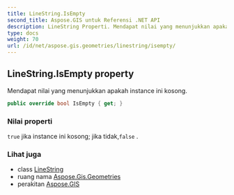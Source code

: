 ```yaml
---
title: LineString.IsEmpty
second_title: Aspose.GIS untuk Referensi .NET API
description: LineString Properti. Mendapat nilai yang menunjukkan apakah instance ini kosong.
type: docs
weight: 70
url: /id/net/aspose.gis.geometries/linestring/isempty/
---
```

## LineString.IsEmpty property

Mendapat nilai yang menunjukkan apakah instance ini kosong.

```csharp
public override bool IsEmpty { get; }
```

### Nilai properti

`true` jika instance ini kosong; jika tidak,`false` .

### Lihat juga

* class [LineString](../)
* ruang nama [Aspose.Gis.Geometries](../../linestring/)
* perakitan [Aspose.GIS](../../../)


